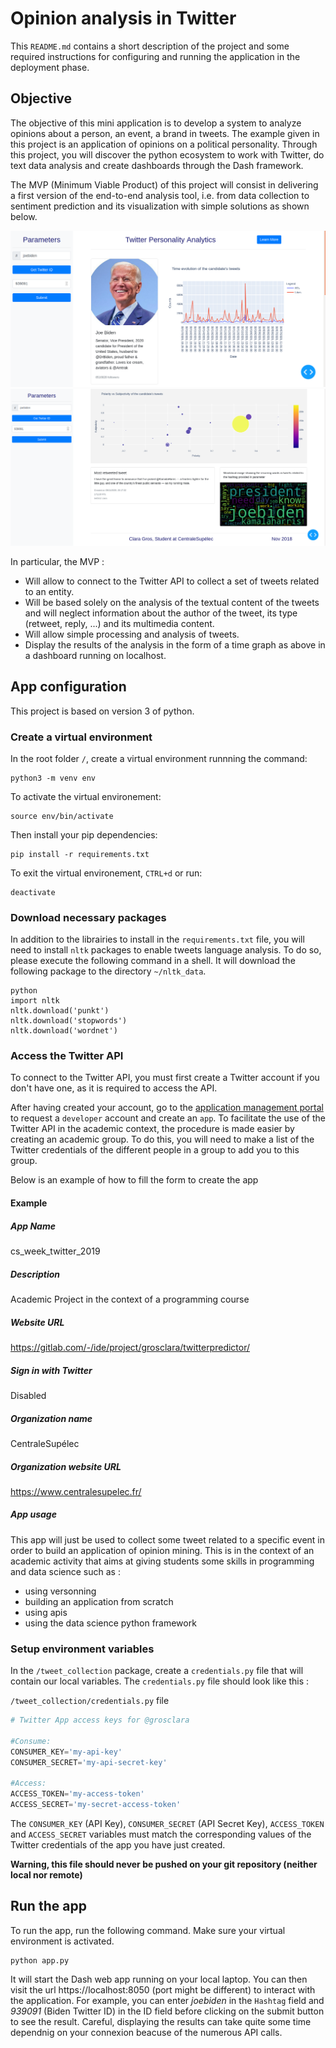 # Opinion analysis in Twitter

This `README.md` contains a short description of the project and some required instructions for configuring and running the application in the deployment phase.

## Objective

The objective of this mini application is to develop a system to analyze opinions about a person, an event, a brand in tweets. The example given in this project is an application of opinions on a political personality. Through this project, you will discover the python ecosystem to work with Twitter, do text data analysis and create dashboards through the Dash framework.

The MVP (Minimum Viable Product) of this project will consist in delivering a first version of the end-to-end analysis tool, i.e. from data collection to sentiment prediction and its visualization with simple solutions as shown below.

![ALT](images/example_1.png)
![ALT](images/example_2.png)

In particular, the MVP :
* Will allow to connect to the Twitter API to collect a set of tweets related to an entity.
* Will be based solely on the analysis of the textual content of the tweets and will neglect information about the author of the tweet, its type (retweet, reply, ...) and its multimedia content.
* Will allow simple processing and analysis of tweets.
* Display the results of the analysis in the form of a time graph as above in a dashboard running on localhost.

## App configuration

This project is based on version 3 of python.

### Create a virtual environment

In the root folder `/`, create a virtual environment runnning the command:
```
python3 -m venv env
```

To activate the virtual environement:
```
source env/bin/activate
```

Then install your pip dependencies:
```
pip install -r requirements.txt
```

To exit the virtual environement, `CTRL+d` or run:
```
deactivate
```

### Download necessary packages

In addition to the librairies to install in the `requirements.txt` file, you will need to install `nltk` packages to enable tweets language analysis. To do so, please execute the following command in a shell. It will download the following package to the directory `~/nltk_data`.

```
python
import nltk
nltk.download('punkt')
nltk.download('stopwords')
nltk.download('wordnet')
```

### Access the Twitter API

To connect to the Twitter API, you must first create a Twitter account if you don't have one, as it is required to access the API.

After having created your account, go to the [application management portal](https://developer.twitter.com/en/apps) to request a `developer` account and create an `app`. To facilitate the use of the Twitter API in the academic context, the procedure is made easier by creating an academic group. To do this, you will need to make a list of the Twitter credentials of the different people in a group to add you to this group.

Below is an example of how to fill the form to create the app

#### Example

##### App Name

cs_week_twitter_2019

##### Description

Academic Project in the context of a programming course

##### Website URL

https://gitlab.com/-/ide/project/grosclara/twitterpredictor/

##### Sign in with Twitter

Disabled

##### Organization name

CentraleSupélec

##### Organization website URL

https://www.centralesupelec.fr/

##### App usage

This app will just be used to collect some tweet related to a specific event in order to build an application of opinion mining. This is in the context of an academic activity that aims at giving students some skills in programming and data science such as :

 + using versonning
 + building an application from scratch
 + using apis
 + using the data science python framework

### Setup environment variables

In the `/tweet_collection` package, create a `credentials.py` file that will contain our local variables. The `credentials.py` file should look like this :

`/tweet_collection/credentials.py` file

```python
# Twitter App access keys for @grosclara

#Consume:
CONSUMER_KEY='my-api-key'
CONSUMER_SECRET='my-api-secret-key'

#Access:
ACCESS_TOKEN='my-access-token'
ACCESS_SECRET='my-secret-access-token'
```

The `CONSUMER_KEY` (API Key), `CONSUMER_SECRET` (API Secret Key), `ACCESS_TOKEN` and `ACCESS_SECRET` variables must match the corresponding values of the Twitter credentials of the app you have just created. 

**Warning, this file should never be pushed on your git repository (neither local nor remote)**

## Run the app

To run the app, run the following command. Make sure your virtual environment is activated.

```
python app.py
```

It will start the Dash web app running on your local laptop. You can then visit the url https://localhost:8050 (port might be different) to interact with the application. For example, you can enter *joebiden* in the `Hashtag` field and *939091* (Biden Twitter ID) in the ID field before clicking on the submit button to see the result. Careful, displaying the results can take quite some time dependnig on your connexion beacuse of the numerous API calls.

